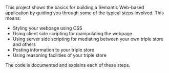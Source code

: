 
This project shows the basics for building a Semantic Web-based application by guiding you through some of the typical steps involved. This means:

* Styling your webpage using CSS
* Using client side scripting for manipulating the webpage
* Using server side scripting for mediating between your own triple store and others
* Posting information to your triple store
* Using reasoning facilities of your triple store

The code is documented and explains each of these steps. 
